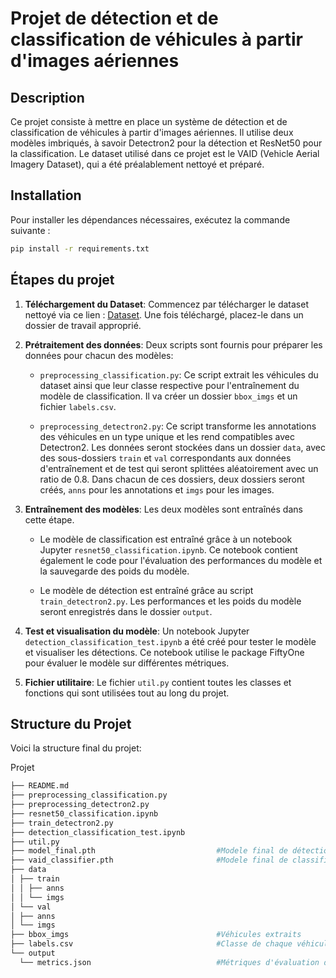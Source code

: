 # Projet de détection et de classification de véhicules à partir d'images aériennes 

## Description

Ce projet consiste à mettre en place un système de détection et de classification de véhicules à partir d'images aériennes. Il utilise deux modèles imbriqués, à savoir Detectron2 pour la détection et ResNet50 pour la classification. Le dataset utilisé dans ce projet est le VAID (Vehicle Aerial Imagery Dataset), qui a été préalablement nettoyé et préparé.

## Installation

Pour installer les dépendances nécessaires, exécutez la commande suivante :

```bash
pip install -r requirements.txt
```

## Étapes du projet

1. **Téléchargement du Dataset**: Commencez par télécharger le dataset nettoyé via ce lien : [Dataset](https://drive.google.com/drive/folders/1-I3qeZNdOT295CjSM2-6UFteI0SjL_pW?usp=drive_link). Une fois téléchargé, placez-le dans un dossier de travail approprié.

2. **Prétraitement des données**: Deux scripts sont fournis pour préparer les données pour chacun des modèles:

    - `preprocessing_classification.py`: Ce script extrait les véhicules du dataset ainsi que leur classe respective pour l'entraînement du modèle de classification. Il va créer un dossier `bbox_imgs` et un fichier `labels.csv`.

    - `preprocessing_detectron2.py`: Ce script transforme les annotations des véhicules en un type unique et les rend compatibles avec Detectron2. Les données seront stockées dans un dossier `data`, avec des sous-dossiers `train` et `val` correspondants aux données d'entraînement et de test qui seront splittées aléatoirement avec un ratio de 0.8. Dans chacun de ces dossiers, deux dossiers seront créés, `anns` pour les annotations et `imgs` pour les images.

3. **Entraînement des modèles**: Les deux modèles sont entraînés dans cette étape.

    - Le modèle de classification est entraîné grâce à un notebook Jupyter `resnet50_classification.ipynb`. Ce notebook contient également le code pour l'évaluation des performances du modèle et la sauvegarde des poids du modèle.

    - Le modèle de détection est entraîné grâce au script `train_detectron2.py`. Les performances et les poids du modèle seront enregistrés dans le dossier `output`.

4. **Test et visualisation du modèle**: Un notebook Jupyter `detection_classification_test.ipynb` a été créé pour tester le modèle et visualiser les détections. Ce notebook utilise le package FiftyOne pour évaluer le modèle sur différentes métriques.

5. **Fichier utilitaire**: Le fichier `util.py` contient toutes les classes et fonctions qui sont utilisées tout au long du projet.


## Structure du Projet

Voici la structure final du projet:

Projet
```bash
├── README.md
├── preprocessing_classification.py           
├── preprocessing_detectron2.py
├── resnet50_classification.ipynb
├── train_detectron2.py
├── detection_classification_test.ipynb
├── util.py
├── model_final.pth                           #Modele final de détection
├── vaid_classifier.pth                       #Modele final de classification
├── data
│ ├── train
│ │ ├── anns
│ │ └── imgs
│ └── val
│ ├── anns
│ └── imgs
├── bbox_imgs                                 #Véhicules extraits
├── labels.csv                                #Classe de chaque véhicule
└── output
  └── metrics.json                            #Métriques d'évaluation du modèle de detection

```
